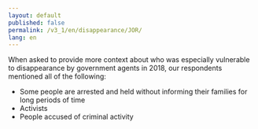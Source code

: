```yaml
---
layout: default
published: false
permalink: /v3_1/en/disappearance/JOR/
lang: en
---
```


When asked to provide more context about who was especially vulnerable to disappearance by government agents in 2018, our respondents mentioned all of the following:
-	Some people are arrested and held without informing their families for long periods of time
-	Activists
-	People accused of criminal activity

